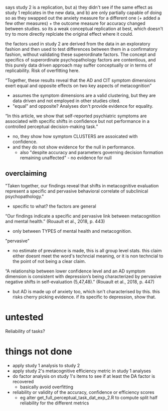 says study 2 is a replication, but a) they didn't see if the same effect as study 1 replicates in the new data, and b) are only partially capable of doing so as they swapped out the anxiety measure for a different one (+ added a few other measures) + the outcome measure for accuracy changed between studies. so its a weak conceptual replication at best, which doesn't try to more directly replciate the original effect where it could.

the factors used in study 2 are derived from the data in an exploratory fashion and then used to test differences between them in a confirmatory fashion, without validating these superordinate factors. The concept and specifics of superordinate psychopathology factors are contentious, and this purely data driven approach may suffer conceptually or in terms of replicability. Risk of overfitting here.



“Together, these results reveal that the AD and CIT symptom dimensions exert equal and opposite effects on two key aspects of metacognition”

- assumes the symptom dimensions are a valid clustering, but they are data driven and not employed in other studies cited.
- "equal" and opposite? Analyses don't provide evidence for equality.

“In this article, we show that self-reported psychiatric symptoms are associated with specific shifts in confidence but not performance in a controlled perceptual decision-making task.” 

- no, they show how symptom CLUSTERS are assoicated with confidence.
- and they do not show evidence for the null in performance.
  - also "despite accuracy and parameters governing decision formation remaining unaffected" - no evidence for null

## overclaiming

"Taken together, our findings reveal that shifts in metacognitive evaluation represent a specific and pervasive behavioral correlate of subclinical psychopathology."

- specific to what? the factors are general



“Our findings indicate a specific and pervasive link between metacognition and mental health.” (Rouault et al., 2018, p. 443)

- only between TYPES of mental health and metacognition. 



"pervasive"

- no estimate of prevalence is made, this is all group level stats. this claim either doesnt meet the word's techncial meaning, or it is non techncial to the point of not being a clear claim.



“A relationship between lower confidence level and an AD symptom dimension is consistent with depression’s being characterized by pervasive negative shifts in self-evaluation (5,47,48).” (Rouault et al., 2018, p. 447)

- but AD is made up of anxiety too, which isn't characterised by this. this risks cherry picking evidence. if its specific to depression, show that.

# untested

Reliability of tasks?

# things not done

- apply study 1 analysis to study 2
- apply study 2's metacognitive efficiency metric in study 1 analyses
- do factor analysis on study 1's items to see if at least the DA factor is recovered
  - basically avoid overfitting
- reliability or validity of the accuracy, confidence or efficiency scores
  - eg alter get_full_perceptual_task_dat_exp_2.R to compute split half reliability for the different metrics